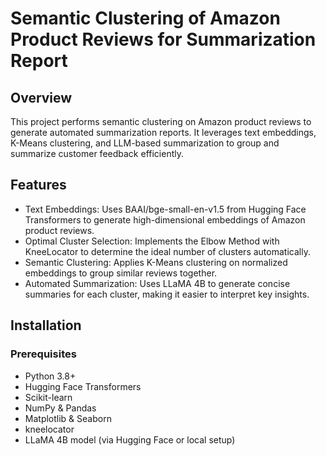 # Semantic Clustering of Amazon Product Reviews for Summarization Report
## Overview
This project performs semantic clustering on Amazon product reviews to generate automated summarization reports. It leverages text embeddings, K-Means clustering, and LLM-based summarization to group and summarize customer feedback efficiently.

## Features
- Text Embeddings: Uses BAAI/bge-small-en-v1.5 from Hugging Face Transformers to generate high-dimensional embeddings of Amazon product reviews.
- Optimal Cluster Selection: Implements the Elbow Method with KneeLocator to determine the ideal number of clusters automatically.
- Semantic Clustering: Applies K-Means clustering on normalized embeddings to group similar reviews together.
- Automated Summarization: Uses LLaMA 4B to generate concise summaries for each cluster, making it easier to interpret key insights.

## Installation
### Prerequisites
- Python 3.8+
- Hugging Face Transformers
- Scikit-learn
- NumPy & Pandas
- Matplotlib & Seaborn
- kneelocator
- LLaMA 4B model (via Hugging Face or local setup)

